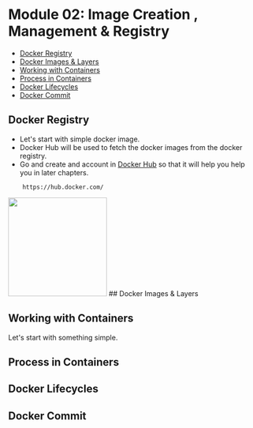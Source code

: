 # Module 02: Image Creation , Management & Registry
* [Docker Registry]()
* [Docker Images & Layers]()
* [Working with Containers]()
* [Process in Containers]()
* [Docker Lifecycles]()
* [Docker Commit]()

## Docker Registry
* Let's start with simple docker image.
* Docker Hub will be used to fetch the docker images from the docker registry.
* Go and create and account in [Docker Hub](https://hub.docker.com/) so that it will help you help you in later chapters.

```
    https://hub.docker.com/
```
<!-- ![DockerHub Image](https://static.packt-cdn.com/products/9781789137231/graphics/assets/01327d92-d3d2-4354-98bb-2a443adad38d.png) -->
<img src="(https://static.packt-cdn.com/products/9781789137231/graphics/assets/01327d92-d3d2-4354-98bb-2a443adad38d.png)" width="200">
## Docker Images & Layers

## Working with Containers
Let's start with something simple.

## Process in Containers

## Docker Lifecycles


## Docker Commit

